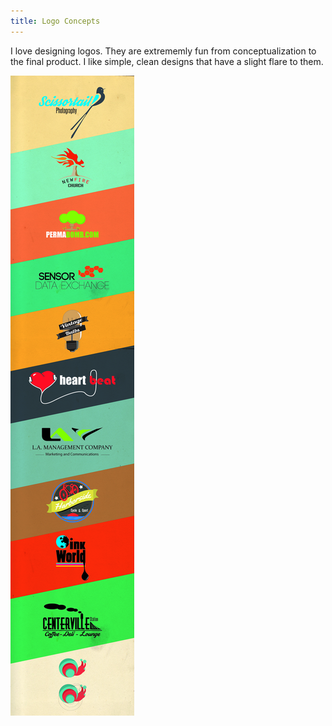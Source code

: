 ```yaml
---
title: Logo Concepts
---
```


I love designing logos. They are extrememly fun from conceptualization to the final product. I like simple, clean designs that have a slight flare to them.

![Logo Concepts](assets/img/work/proj-4/Logos.jpg)